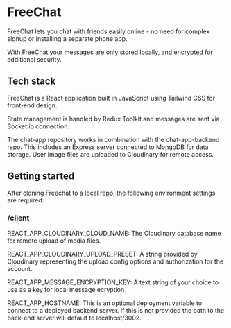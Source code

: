 # FreeChat
FreeChat lets you chat with friends easily online - no need for complex signup or installing a separate phone app.

With FreeChat your messages are only stored locally, and encrypted for additional security.

## Tech stack

FreeChat is a React application built in JavaScript using Tailwind CSS for front-end design.

State management is handled by Redux Toolkit and messages are sent via Socket.io connection.

The chat-app repository works in combination with the chat-app-backend repo. This includes an Express server connected to MongoDB for data storage. User image files are uploaded to Cloudinary for remote access.

## Getting started
After cloning Freechat to a local repo, the following environment settings are required:

### **/client**
REACT_APP_CLOUDINARY_CLOUD_NAME: The Cloudinary database name for remote upload of media files.

REACT_APP_CLOUDINARY_UPLOAD_PRESET: A string provided by Cloudinary representing the upload config options and authorization for the account.

REACT_APP_MESSAGE_ENCRYPTION_KEY: A text string of your choice to use as a key for local message ecryption

REACT_APP_HOSTNAME: This is an optional deployment variable to connect to a deployed backend server. If this is not provided the path to the back-end server will default to localhost/3002.
